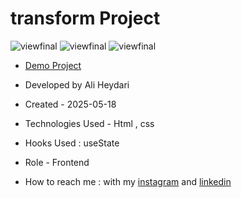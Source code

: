# transform Project

![viewfinal](https://github.com/user-attachments/assets/f4fe9d04-83c6-49a4-8573-66920a3855f7)
![viewfinal](https://github.com/user-attachments/assets/a79eb101-dd3c-416f-b4c7-3c8491db0d91)
![viewfinal](https://github.com/user-attachments/assets/04f13e86-1034-4451-8f71-7a0f40b08fb8)

- [Demo Project](https://aliheydarii.github.io/transform-project/)

- Developed by Ali Heydari

- Created - 2025-05-18

- Technologies Used - Html , css

- Hooks Used : useState 

- Role - Frontend

- How to reach me : with my [instagram](https://www.instagram.com/aliheydari.dev/) and [linkedin](https://www.linkedin.com/in/ali-heydari-3567b2191/)
